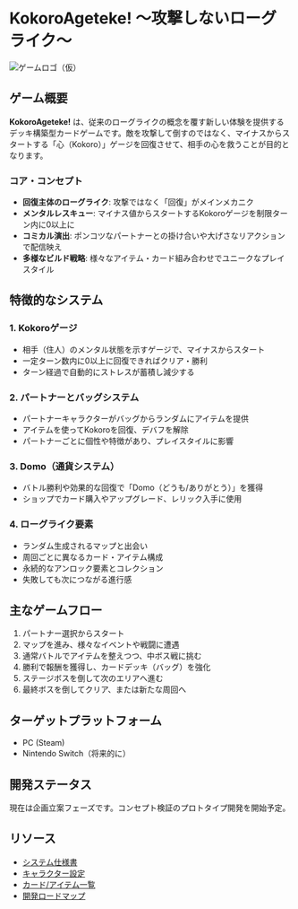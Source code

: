 # KokoroAgeteke! ～攻撃しないローグライク～

![ゲームロゴ（仮）](https://placehold.jp/400x200.png)

## ゲーム概要

**KokoroAgeteke!** は、従来のローグライクの概念を覆す新しい体験を提供するデッキ構築型カードゲームです。敵を攻撃して倒すのではなく、マイナスからスタートする「心（Kokoro）」ゲージを回復させて、相手の心を救うことが目的となります。

### コア・コンセプト

- **回復主体のローグライク**: 攻撃ではなく「回復」がメインメカニク
- **メンタルレスキュー**: マイナス値からスタートするKokoroゲージを制限ターン内に0以上に
- **コミカル演出**: ポンコツなパートナーとの掛け合いや大げさなリアクションで配信映え
- **多様なビルド戦略**: 様々なアイテム・カード組み合わせでユニークなプレイスタイル

## 特徴的なシステム

### 1. Kokoroゲージ
- 相手（住人）のメンタル状態を示すゲージで、マイナスからスタート
- 一定ターン数内に0以上に回復できればクリア・勝利
- ターン経過で自動的にストレスが蓄積し減少する

### 2. パートナーとバッグシステム
- パートナーキャラクターがバッグからランダムにアイテムを提供
- アイテムを使ってKokoroを回復、デバフを解除
- パートナーごとに個性や特徴があり、プレイスタイルに影響

### 3. Domo（通貨システム）
- バトル勝利や効果的な回復で「Domo（どうも/ありがとう）」を獲得
- ショップでカード購入やアップグレード、レリック入手に使用

### 4. ローグライク要素
- ランダム生成されるマップと出会い
- 周回ごとに異なるカード・アイテム構成
- 永続的なアンロック要素とコレクション
- 失敗しても次につながる進行感

## 主なゲームフロー

1. パートナー選択からスタート
2. マップを進み、様々なイベントや戦闘に遭遇
3. 通常バトルでアイテムを整えつつ、中ボス戦に挑む
4. 勝利で報酬を獲得し、カードデッキ（バッグ）を強化
5. ステージボスを倒して次のエリアへ進む
6. 最終ボスを倒してクリア、または新たな周回へ

## ターゲットプラットフォーム
- PC (Steam)
- Nintendo Switch（将来的に）

## 開発ステータス
現在は企画立案フェーズです。コンセプト検証のプロトタイプ開発を開始予定。

## リソース
- [システム仕様書](./docs/system-specifications.md)
- [キャラクター設定](./docs/character-settings.md)
- [カード/アイテム一覧](./docs/cards-items.md)
- [開発ロードマップ](./docs/development-roadmap.md)
